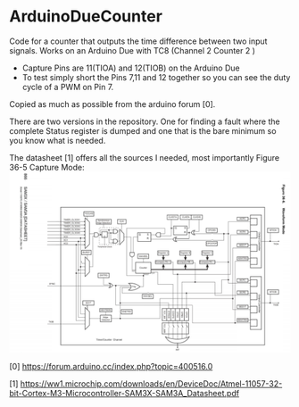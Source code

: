 # ArduinoDueCounter
Code for a counter that outputs the time difference between two input signals. Works on an Arduino Due with TC8 (Channel 2 Counter 2 )

* Capture Pins are 11(TIOA) and 12(TIOB) on the Arduino Due 
* To test simply short the Pins 7,11 and 12 together so you can see the duty cycle of a PWM on Pin 7. 

Copied as much as possible from the arduino forum [0].

There are two versions in the repository. One for finding a fault where the complete Status register is dumped and one that is the bare minimum so you know what is needed. 

The datasheet [1] offers all the sources I needed, most importantly Figure 36-5 Capture Mode:
![Capture Mode](https://raw.githubusercontent.com/petl/ArduinoDueCounter/master/Fig36.5._Capture_Mode.PNG)

[0] https://forum.arduino.cc/index.php?topic=400516.0

[1] https://ww1.microchip.com/downloads/en/DeviceDoc/Atmel-11057-32-bit-Cortex-M3-Microcontroller-SAM3X-SAM3A_Datasheet.pdf

